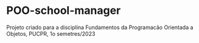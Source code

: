 # POO-school-manager
Projeto criado para a disciplina Fundamentos da Programacão Orientada a Objetos, PUCPR, 1o semetres/2023
